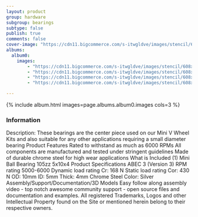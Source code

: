 ```yaml
---
layout: product
group: hardware
subgroup: bearings
subtype: false
publish: true
comments: false
cover-image: "https://cdn11.bigcommerce.com/s-itwgldve/images/stencil/608x608/products/146/4441/single_picture__41451.1675310603.png?c=2"
albums:
  album0:
    images:
        - "https://cdn11.bigcommerce.com/s-itwgldve/images/stencil/608x608/products/146/4441/single_picture__41451.1675310603.png?c=2"
        - "https://cdn11.bigcommerce.com/s-itwgldve/images/stencil/608x608/products/146/3592/group_picture__45836.1675310603.png?c=2"
        - "https://cdn11.bigcommerce.com/s-itwgldve/images/stencil/608x608/products/146/3594/in_use_picture__32247.1675310603.png?c=2"
        - "https://cdn11.bigcommerce.com/s-itwgldve/images/stencil/608x608/products/146/3591/in_use_pic__55218.1675310602.png?c=2"

---
```


{% include album.html images=page.albums.album0.images cols=3 %}

### Information

Description:
 These bearings are the center piece used on our Mini V Wheel Kits and also suitable for any other applications requiring a small diameter bearing Product Features  Rated to withstand as much as 6000 RPMs All components are manufactured and tested under stringent guidelines Made of durable chrome steel for high wear applications  What is Included  (1) Mini Ball Bearing 105zz 5x10x4  Product Specifications  ABEC 3 (Version 3) RPM rating 5000-6000 Dynamic load rating Cr: 168 N Static load rating Cor: 430 N OD: 10mm ID: 5mm Thick: 4mm Chrome Steel Color: Silver   Assembly/Support/Documentation/3D Models   Easy follow along assembly video - top notch awesome community support - open source files and documentation and examples. All registered Trademarks, Logos and other Intellectual Property found on the Site or mentioned herein belong to their respective owners.  

